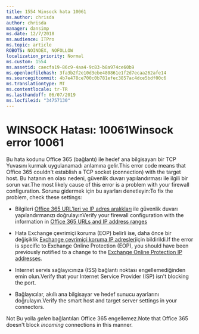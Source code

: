 ```yaml
---
title: 1554 Winsock hata 10061
ms.author: chrisda
author: chrisda
manager: dansimp
ms.date: 12/7/2018
ms.audience: ITPro
ms.topic: article
ROBOTS: NOINDEX, NOFOLLOW
localization_priority: Normal
ms.custom: 1554
ms.assetid: caecfa19-86c9-4aa4-9c83-b8a974ce60b9
ms.openlocfilehash: 3fa3b2f2e10d3ebe480861e1f2d7ecaa262afe14
ms.sourcegitcommit: 4b7e478ce700c0b781efec3857ac4dce5bdf00c6
ms.translationtype: MT
ms.contentlocale: tr-TR
ms.lasthandoff: 06/07/2019
ms.locfileid: "34757130"
---
```

# <a name="winsock-error-10061"></a><span data-ttu-id="eb070-102">WINSOCK Hatası: 10061</span><span class="sxs-lookup"><span data-stu-id="eb070-102">Winsock error 10061</span></span>

<span data-ttu-id="eb070-103">Bu hata kodunu Office 365 (bağlantı) ile hedef ana bilgisayarı bir TCP Yuvasını kurmak uygulanamadı anlamına gelir.</span><span class="sxs-lookup"><span data-stu-id="eb070-103">This error code means that Office 365 couldn't establish a TCP socket (connection) with the target host.</span></span> <span data-ttu-id="eb070-104">Bu hatanın en olası nedeni, güvenlik duvarı yapılandırması ile ilgili bir sorun var.</span><span class="sxs-lookup"><span data-stu-id="eb070-104">The most likely cause of this error is a problem with your firewall configuration.</span></span> <span data-ttu-id="eb070-105">Sorunu gidermek için bu ayarları denetleyin:</span><span class="sxs-lookup"><span data-stu-id="eb070-105">To fix the problem, check these settings:</span></span>

- <span data-ttu-id="eb070-106">Bilgileri [Office 365 URL'leri ve IP adres aralıkları](https://docs.microsoft.com/office365/enterprise/urls-and-ip-address-ranges) ile güvenlik duvarı yapılandırmanızı doğrulayın</span><span class="sxs-lookup"><span data-stu-id="eb070-106">Verify your firewall configuration with the information in [Office 365 URLs and IP address ranges](https://docs.microsoft.com/office365/enterprise/urls-and-ip-address-ranges)</span></span>

- <span data-ttu-id="eb070-107">Hata Exchange çevrimiçi koruma (EOP) belirli ise, daha önce bir değişiklik [Exchange çevrimiçi koruma IP adresleri](https://docs.microsoft.com/office365/SecurityCompliance/eop/exchange-online-protection-ip-addresses)için bildirildi.</span><span class="sxs-lookup"><span data-stu-id="eb070-107">If the error is specific to Exchange Online Protection (EOP), you should have been previously notified to a change to the [Exchange Online Protection IP addresses](https://docs.microsoft.com/office365/SecurityCompliance/eop/exchange-online-protection-ip-addresses).</span></span>

- <span data-ttu-id="eb070-108">Internet servis sağlayıcınıza (ISS) bağlantı noktası engellemediğinden emin olun.</span><span class="sxs-lookup"><span data-stu-id="eb070-108">Verify that your Internet Service Provider (ISP) isn't blocking the port.</span></span>

- <span data-ttu-id="eb070-109">Bağlayıcılar, akıllı ana bilgisayar ve hedef sunucu ayarlarını doğrulayın.</span><span class="sxs-lookup"><span data-stu-id="eb070-109">Verify the smart host and target server settings in your connectors.</span></span>

<span data-ttu-id="eb070-110">Not Bu yolla *gelen* bağlantıları Office 365 engellemez.</span><span class="sxs-lookup"><span data-stu-id="eb070-110">Note that Office 365 doesn't block *incoming* connections in this manner.</span></span>
